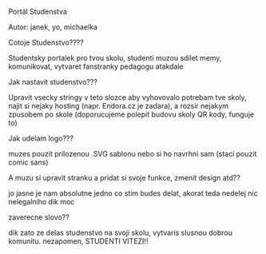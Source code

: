 Portál Studenstva

Autor: janek, yo, michaelka


Cotoje Studenstvo????

Studentsky portalek pro tvou skolu, studenti muzou sdilet memy, komunikovat, vytvaret fanstranky pedagogu atakdale


Jak nastavit studenstvo???

Upravit vsecky stringy v teto slozce aby vyhovovalo potrebam tve skoly, najit si nejaky hosting (napr. Endora.cz je zadara), a rozsir nejakym zpusobem po skole (doporucujeme polepit budovu skoly QR kody, funguje to)


Jak udelam logo???

muzes pouzit prilozenou .SVG sablonu nebo si ho navrhni sam (staci pouzit comic sans) 


A muzu si upravit stranku a pridat si svoje funkce, zmenit design atd??

jo jasne je nam absolutne jedno co stim budes delat, akorat teda nedelej nic nelegalniho dik moc


zaverecne slovo??

dik zato ze delas studenstvo na svoji skolu, vytvaris slusnou dobrou komunitu. nezapomen, STUDENTI VITEZI!!
